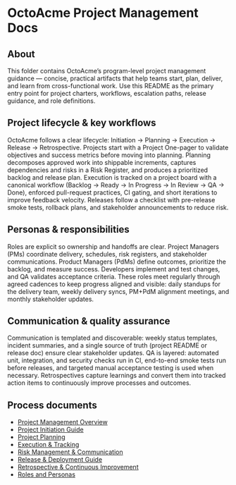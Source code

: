 # OctoAcme Project Management Docs

## About
This folder contains OctoAcme’s program-level project management guidance — concise, practical artifacts that help teams start, plan, deliver, and learn from cross-functional work. Use this README as the primary entry point for project charters, workflows, escalation paths, release guidance, and role definitions.

## Project lifecycle & key workflows
OctoAcme follows a clear lifecycle: Initiation → Planning → Execution → Release → Retrospective. Projects start with a Project One-pager to validate objectives and success metrics before moving into planning. Planning decomposes approved work into shippable increments, captures dependencies and risks in a Risk Register, and produces a prioritized backlog and release plan. Execution is tracked on a project board with a canonical workflow (Backlog → Ready → In Progress → In Review → QA → Done), enforced pull-request practices, CI gating, and short iterations to improve feedback velocity. Releases follow a checklist with pre-release smoke tests, rollback plans, and stakeholder announcements to reduce risk.

## Personas & responsibilities
Roles are explicit so ownership and handoffs are clear. Project Managers (PMs) coordinate delivery, schedules, risk registers, and stakeholder communications. Product Managers (PdMs) define outcomes, prioritize the backlog, and measure success. Developers implement and test changes, and QA validates acceptance criteria. These roles meet regularly through agreed cadences to keep progress aligned and visible: daily standups for the delivery team, weekly delivery syncs, PM+PdM alignment meetings, and monthly stakeholder updates.

## Communication & quality assurance
Communication is templated and discoverable: weekly status templates, incident summaries, and a single source of truth (project README or release doc) ensure clear stakeholder updates. QA is layered: automated unit, integration, and security checks run in CI, end-to-end smoke tests run before releases, and targeted manual acceptance testing is used when necessary. Retrospectives capture learnings and convert them into tracked action items to continuously improve processes and outcomes.

## Process documents
- [Project Management Overview](docs/octoacme-project-management-overview.md)
- [Project Initiation Guide](docs/octoacme-project-initiation.md)
- [Project Planning](docs/octoacme-project-planning.md)
- [Execution & Tracking](docs/octoacme-execution-and-tracking.md)
- [Risk Management & Communication](docs/octoacme-risks-and-communication.md)
- [Release & Deployment Guide](docs/octoacme-release-and-deployment.md)
- [Retrospective & Continuous Improvement](docs/octoacme-retrospective-and-continuous-improvement.md)
- [Roles and Personas](docs/octoacme-roles-and-personas.md)

